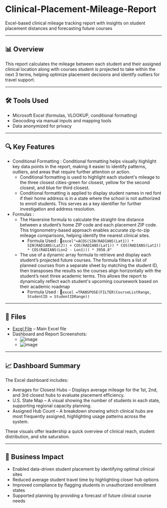 <h1> Clinical-Placement-Mileage-Report </h1>
Excel-based clinical mileage tracking report with insights on student placement distances and forecasting future courses

---

## 📊 Overview
This report calculates the mileage between each student and their assigned clinical location along with courses student is projected to take within the next 3 terms, helping optimize placement decisions and identify outliers for travel support.

---

## 🛠 Tools Used
- Microsoft Excel (formulas, VLOOKUP, conditional formatting)
- Geocoding via manual inputs and mapping tools
- Data anonymized for privacy

---

## 🔍 Key Features
- Conditional Formatting : Conditional formatting helps visually highlight key data points in the report, making it easier to identify patterns, outliers, and areas that require further attention or action. 
  - Conditional formatting is used to highlight each student's mileage to the three closest cities-green for closest, yellow for the second closest, and blue for third closest.
  - Conditional formatting is applied to display student names in red font if their home address is in a state where the school is not authorized to enroll students. This serves as a key identifier for further investigation and address resolution.
- Formulas : 
  - The Haversine formula to calculate the straight-line distance between a student’s home ZIP code and each placement ZIP code. This trigonometry-based approach enables accurate zip-to-zip mileage comparisons, helping identify the nearest clinical sites.
    - Formula Used : 🧮```excel"=ACOS(SIN(RADIANS(Lat1)) * SIN(RADIANS(Lat2)) + COS(RADIANS(Lat1)) * COS(RADIANS(Lat2)) * COS(RADIANS(Lon2 - Lon1))) * 3958.8"```
  - The use of a dynamic array formula to retrieve and display each student’s projected future courses. The formula filters a list of planned courses from a separate sheet by matching the student ID, then transposes the results so the courses align horizontally with the student’s next three academic terms. This allows the report to dynamically reflect each student's upcoming coursework based on their academic roadmap
    - Formula Used : 🧮```excel =TRANSPOSE(FILTER(CourseListRange, StudentID = StudentIDRange))```

---

## 📁 Files
- <a href="https://github.com/AlfredoDGallardo/Clinical-Placement-Mileage-Report/blob/main/Anonymizez_Sample_Student_Mileage_Report.xlsx">Excel File</a> – Main Excel file
- Dashboard and Report Screenshots:
  - ![image](https://github.com/user-attachments/assets/de83b7c3-f360-4365-9431-f56b5479c3f8)
  - ![image](https://github.com/user-attachments/assets/d0ef1753-3dba-44aa-8ff3-6ee0e8004d06)

---

## 📈 Dashboard Summary
The Excel dashboard includes:
- Averages for Closest Hubs – Displays average mileage for the 1st, 2nd, and 3rd closest hubs to evaluate placement efficiency.
- U.S. State Map – A visual showing the number of students in each state, supporting regional capacity planning.
- Assigned Hub Count – A breakdown showing which clinical hubs are most frequently assigned, highlighting usage patterns across the system.

These visuals offer leadership a quick overview of clinical reach, student distribution, and site saturation.

---

## 💼 Business Impact
- Enabled data-driven student placement by identifying optimal clinical sites
- Reduced average student travel time by highlighting closer hub options
- Improved compliance by flagging students in unauthorized enrollment states
- Supported planning by providing a forecast of future clinical course needs
